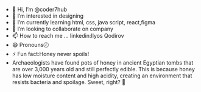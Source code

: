 - 👋 Hi, I’m @coder7hub
- 👀 I’m interested in designing
- 🌱 I’m currently learning html, css, java script, react,figma 
- 💞️ I’m looking to collaborate on company 
- 📫 How to reach me ... linkedin:Ilyos Qodirov
- 😄 Pronouns🕖
- ⚡ Fun fact:Honey never spoils!
-  Archaeologists have found pots
  of honey in ancient Egyptian tombs
  that are over 3,000 years old and still
  perfectly edible. This is because honey
  has low moisture content and high acidity,
  creating an environment that resists bacteria
  and spoilage. Sweet, right? 🍯

<!---
coder7hub/coder7hub is a ✨ special ✨ repository because its `README.md` (this file) appears on your GitHub profile.
You can click the Preview link to take a look at your changes.
--->
